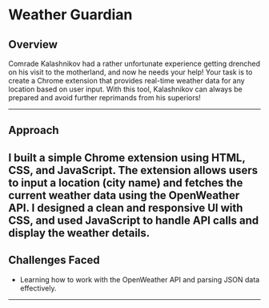 # Weather Guardian

## Overview
Comrade Kalashnikov had a rather unfortunate experience getting drenched on his visit to the motherland, and now he needs your help! Your task is to create a Chrome extension that provides real-time weather data for any location based on user input. With this tool, Kalashnikov can always be prepared and avoid further reprimands from his superiors!

---

## Approach
I built a simple Chrome extension using HTML, CSS, and JavaScript. The extension allows users to input a location (city name) and fetches the current weather data using the OpenWeather API. I designed a clean and responsive UI with CSS, and used JavaScript to handle API calls and display the weather details.
---

## Challenges Faced
- Learning how to work with the OpenWeather API and parsing JSON data effectively. 
---

